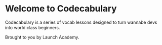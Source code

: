 Welcome to Codecabulary
=========================

Codecabulary is a series of vocab lessons designed to turn wannabe devs into world class beginners.

Brought to you by Launch Academy.
